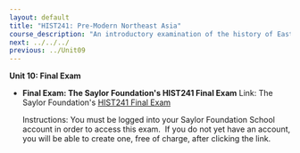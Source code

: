 ```yaml
---
layout: default
title: "HIST241: Pre-Modern Northeast Asia"
course_description: "An introductory examination of the history of East Asia (China, Japan, Korea, and Vietnam) from 4000 BCE to the 18th century, with emphasis on their national identities and their interactions with the West."
next: ../../../
previous: ../Unit09
---
```

**Unit 10: Final Exam** <span id="10"></span> 
-   **Final Exam: The Saylor Foundation's HIST241 Final Exam**
    Link: The Saylor Foundation's [HIST241 Final
    Exam](http://school.saylor.org/mod/quiz/view.php?id=867)  
      
     Instructions: You must be logged into your Saylor Foundation School
    account in order to access this exam.  If you do not yet have an
    account, you will be able to create one, free of charge, after
    clicking the link. 


